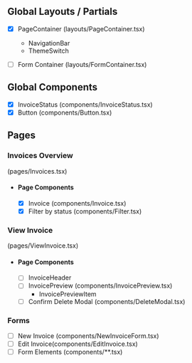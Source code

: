 ## Global Layouts / Partials

- [x] PageContainer (layouts/PageContainer.tsx)

  - NavigationBar
  - ThemeSwitch

- [ ] Form Container (layouts/FormContainer.tsx)

## Global Components

- [x] InvoiceStatus (components/InvoiceStatus.tsx)
- [x] Button (components/Button.tsx)

## Pages

### Invoices Overview

(pages/Invoices.tsx)

- #### Page Components

  - [x] Invoice
        (components/Invoice.tsx)
  - [x] Filter by status (components/Filter.tsx)

### View Invoice

(pages/ViewInvoice.tsx)

- #### Page Components
  - [ ] InvoiceHeader
  - [ ] InvoicePreview (components/InvoicePreview.tsx)
    - InvoicePreviewItem
  - [ ] Confirm Delete Modal (components/DeleteModal.tsx)

### Forms

- [ ] New Invoice (components/NewInvoiceForm.tsx)
- [ ] Edit Invoice(components/EditInvoice.tsx)
- [ ] Form Elements (components/\*\*.tsx)
